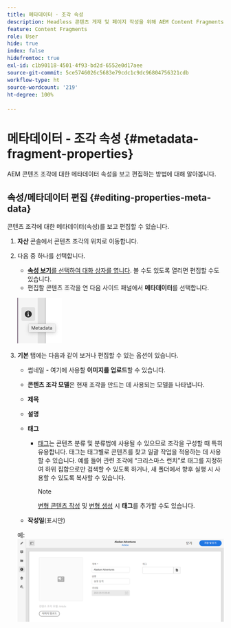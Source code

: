 ```yaml
---
title: 메타데이터 - 조각 속성
description: Headless 콘텐츠 게재 및 페이지 작성을 위해 AEM Content Fragments에서 메타데이터 속성을 보고 편집하는 방법에 대해 알아봅니다.
feature: Content Fragments
role: User
hide: true
index: false
hidefromtoc: true
exl-id: c1b90118-4501-4f93-bd2d-6552e0d17aee
source-git-commit: 5ce5746026c5683e79cdc1c9dc96804756321cdb
workflow-type: ht
source-wordcount: '219'
ht-degree: 100%

---
```


# 메타데이터 - 조각 속성 {#metadata-fragment-properties}

<!--
hide: yes
index: no
hidefromtoc: yes
-->

AEM 콘텐츠 조각에 대한 메타데이터 속성을 보고 편집하는 방법에 대해 알아봅니다.

## 속성/메타데이터 편집 {#editing-properties-meta-data}

콘텐츠 조각에 대한 메타데이터(속성)를 보고 편집할 수 있습니다.

1. **자산** 콘솔에서 콘텐츠 조각의 위치로 이동합니다.
2. 다음 중 하나를 선택합니다.

   * [**속성 보기**&#x200B;를 선택하여 대화 상자를 엽니다](/help/assets/manage-digital-assets.md#editing-properties). 볼 수도 있도록 열리면 편집할 수도 있습니다.
   * 편집할 콘텐츠 조각을 연 다음 사이드 패널에서 **메타데이터**&#x200B;를 선택합니다.

   ![메타데이터](assets/cfm-metadata-01.png)

3. **기본** 탭에는 다음과 같이 보거나 편집할 수 있는 옵션이 있습니다.

   * 썸네일 - 여기에 사용할 **이미지를 업로드**&#x200B;할 수 있습니다.
   * **콘텐츠 조각 모델**&#x200B;은 현재 조각을 만드는 데 사용되는 모델을 나타냅니다.
   * **제목**
   * **설명**
   * **태그**
      * [태그](/help/sites-cloud/authoring/features/tags.md)는 콘텐츠 분류 및 분류법에 사용될 수 있으므로 조각을 구성할 때 특히 유용합니다. 태그는 태그별로 콘텐츠를 찾고 일괄 작업을 적용하는 데 사용할 수 있습니다.
예를 들어 관련 조각에 “크리스마스 런치”로 태그를 지정하여 하위 집합으로만 검색할 수 있도록 하거나, 새 폴더에서 향후 실행 시 사용할 수 있도록 복사할 수 있습니다.

        >[!NOTE]
        >
        >[변형 콘텐츠 작성](/help/assets/content-fragments/content-fragments-variations.md#authoring-your-content) 및 [변형 생성](/help/assets/content-fragments/content-fragments-variations.md#creating-a-variation) 시 **태그**&#x200B;를 추가할 수도 있습니다.

   * **작성일**(표시만)

   예:
   ![메타데이터](assets/cfm-metadata-02.png)
